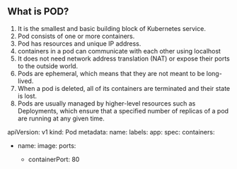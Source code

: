 ## What is POD?
   1. It is the smallest and basic building block of Kubernetes service.
   2. Pod consists of one or more containers.
   3. Pod has resources and unique IP address.
   4. containers in a pod can communicate with each other using localhost 
   5. It does not need network address translation (NAT) or expose their ports to the outside world.
   6. Pods are ephemeral, which means that they are not meant to be long-lived. 
   7. When a pod is deleted, all of its containers are terminated and their state is lost.
   8. Pods are usually managed by higher-level resources such as Deployments, which ensure that a specified number of replicas of a pod are running at any given time.

apiVersion: v1
kind: Pod
metadata:
  name: <pod-name>
  labels:
    app: <app-name>
spec:
  containers:
  - name: <container-name>
    image: <image-name>
    ports:
    - containerPort: 80


